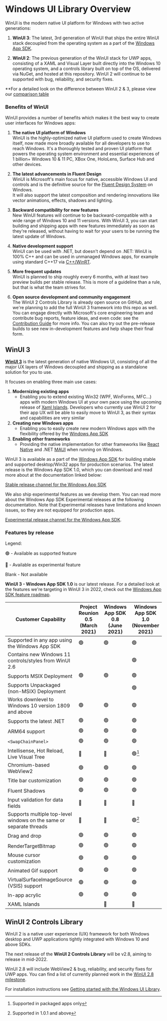# Windows UI Library Overview

WinUI is the modern native UI platform for Windows with two active generations:

1. **WinUI 3**: The latest, 3rd generation of WinUI that ships the entire WinUI stack decoupled from the operating system as a part of the [Windows App SDK](https://docs.microsoft.com/windows/apps/windows-app-sdk/).

2. **WinUI 2**: The previous generation of the WinUI stack for UWP apps, consisting of a XAML and Visual Layer built directly into the Windows 10 operating system, and a controls library built on top of the OS, delivered via NuGet, and hosted at this repository. WinUI 2 will continue to be supported with bug, reliability, and security fixes.

**For a detailed look on the difference between WinUI 2 & 3, please view our [comparison table](https://docs.microsoft.com/windows/apps/winui/#comparison-of-winui-3-and-winui-2)

### Benefits of WinUI 

WinUI provides a number of benefits which makes it the best way to create user interfaces for Windows apps:

1. **The native UI platform of Windows**  
WinUI is the highly-optimized native UI platform used to create Windows itself, now made more broadly available for all developers to use to reach Windows. It's a thoroughly tested and proven UI platform that powers the operating system environment and essential experiences of 1 billion+ Windows 10 & 11 PC, XBox One, HoloLens, Surface Hub and other devices.

2. **The latest advancements in Fluent Design**  
WinUI is Microsoft's main focus for native, accessible Windows UI and controls and is the definitive source for the [Fluent Design System](https://www.microsoft.com/design/fluent/) on Windows.  
It will also support the latest composition and rendering innovations like vector animations, effects, shadows and lighting.

3. **Backward compatibility for new features**  
New WinUI features will continue to be backward-compatible with a wide range of Windows 10 and 11 versions. With WinUI 3, you can start building and shipping apps with new features immediately as soon as they're released, without having to wait for your users to be running the latest update of Windows.

4. **Native development support**  
WinUI can be used with .NET, but doesn't depend on .NET: WinUI is 100% C++ and can be used in unmanaged Windows apps, for example using standard C++17 via [C++/WinRT](https://docs.microsoft.com/windows/uwp/cpp-and-winrt-apis/).

5. **More frequent updates**  
WinUI is planned to ship roughly every 6 months, with at least two preview builds per stable release.  This is more of a guideline than a rule, but that is what the team strives for.

6. **Open source development and community engagement**  
 The WinUI 2 Controls Library is already open source on GitHub, and we're planning to add the full WinUI 3 framework into this repo as well. You can engage directly with Microsoft's core engineering team and contribute bug reports, feature ideas, and even code: see the [Contribution Guide](../CONTRIBUTING.md) for more info.  You can also try out the pre-release builds to see new in-development features and help shape their final form.  

## WinUI 3

**[WinUI 3](https://docs.microsoft.com/windows/apps/winui/winui3/)** is the latest generation of native Windows UI, consisting of all the major UX layers of Windows decoupled and shipping as a standalone solution for you to use.

It focuses on enabling three main use cases:

1. **Modernizing existing apps**
    * Enabling you to extend existing Win32 (WPF, WinForms, MFC...) apps with modern Windows UI at your own pace using the upcoming release of [Xaml Islands](https://docs.microsoft.com/windows/apps/desktop/modernize/xaml-islands). Developers who currently use WinUI 2 for their app UX will be able to easily move to WinUI 3, as their syntax and capabilities are very similar
2. **Creating new Windows apps**
    * Enabling you to easily create new modern Windows apps with the flexibility offered by the [Windows App SDK](https://docs.microsoft.com/windows/apps/windows-app-sdk/)
3. **Enabling other frameworks**
    * Providing the native implementation for other frameworks like [React Native](https://github.com/Microsoft/react-native-windows) and .NET [MAUI](https://docs.microsoft.com/dotnet/maui/what-is-maui) when running on Windows.

WinUI 3 is available as a part of the [Windows App SDK](https://docs.microsoft.com/windows/apps/windows-app-sdk) for building stable and supported desktop/Win32 apps for production scenarios. The latest release is the Windows App SDK 1.0, which you can download and read more about at the documentation linked below:

[Stable release channel for the Windows App SDK](https://docs.microsoft.com/windows/apps/windows-app-sdk/stable-channel)

We also ship experimental features as we develop them. You can read more about the Windows App SDK Experimental releases at the following documentation. Note that Experimental releases have limitations and known issues, so they are not equipped for production apps.

[Experimental release channel for the Windows App SDK](https://docs.microsoft.com/windows/apps/windows-app-sdk/experimental-channel).

### Features by release
Legend:

&#128994; - Available as supported feature

&#128311; - Available as experimental feature  

Blank -  Not available

**WinUI 3 - Windows App SDK 1.0** is our latest release. For a detailed look at the features we're targeting in WinUI 3 in 2022, check out the [Windows App SDK feature roadmap](https://github.com/microsoft/WindowsAppSDK/blob/main/docs/roadmap.md).

| Customer Capability | Project Reunion 0.5 <br/>(March 2021) | Windows App SDK 0.8 <br/>(June 2021) | Windows App SDK 1.0 <br/> (November 2021) |
| ------------------- | --------------------------------                | ------------------------------- | ----------------------------- |
| Supported in any app using the Windows App SDK                        | &#128994;          | &#128994;          | &#128994;                    |
| Contains new Windows 11 controls/styles from WinUI 2.6                |                    |                    | &#128994;                    |
| Supports MSIX Deployment                                              | &#128994;          | &#128994;          | &#128994;                    |
| Supports Unpackaged (non-MSIX) Deployment                             |                    |                    | &#128994;                    |
| Works downlevel to Windows 10 version 1809 and above                  | &#128994;          | &#128994;          | &#128994;                    |
| Supports the latest .NET                                              | &#128994;          | &#128994;          | &#128994;                    |
| ARM64 support                                                         | &#128994;          | &#128994;          | &#128994;                    |
| `<SwapChainPanel> `                                                   | &#128994;          | &#128994;          | &#128994;                    |
| Intellisense, Hot Reload, Live Visual Tree                            | &#128311;          | &#128311;          | &#128994;[^1]                |
| Chromium-based WebView2                                               | &#128994;          | &#128994;          | &#128994;                    |
| Title bar customization                                               | &#128994;          | &#128994;          | &#128994;                    |
| Fluent Shadows                                                        | &#128994;          | &#128994;          | &#128994;                    |
| Input validation for data fields                                      | &#128311;          | &#128311;          | &#128311;                    |
| Supports multiple top-level windows on the same or separate threads   | &#128311;          | &#128311;          | &#128994;[^2]                |
| Drag and drop                                                         | &#128994;          | &#128994;          | &#128994;                    |
| RenderTargetBitmap                                                    | &#128994;          | &#128994;          | &#128994;                    |
| Mouse cursor customization                                            | &#128994;          | &#128994;          | &#128994;                    |
| Animated Gif support                                                  | &#128994;          | &#128994;          | &#128994;                    |
| VirtualSurfaceImageSource (VSIS) support                              | &#128994;          | &#128994;          | &#128994;                    |
| In-app acrylic                                                        | &#128994;          | &#128994;          | &#128994;                    |
| XAML Islands                                                          |                    | &#128311;          | &#128311;                    |

[^1]: Supported in packaged apps only
[^2]: Supported in 1.0.1 and above

## WinUI 2 Controls Library

WinUI 2 is a native user experience (UX) framework for both Windows desktop and UWP applications tightly integrated with Windows 10 and above SDKs. 

The next release of the **WinUI 2 Controls Library** will be v2.8, aiming to release in mid-2022.

WinUI 2.8 will include WebView2 & bug, reliability, and security fixes for UWP apps.  You can find a list of currently planned work in the [WinUI 2.8 milestone](https://github.com/microsoft/microsoft-ui-xaml/milestone/14).

For installation instructions see [Getting started with the Windows UI Library](https://docs.microsoft.com/windows/apps/winui/winui2/getting-started).
